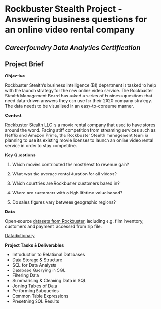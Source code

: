 # Rockbuster Stealth Project - Answering business questions for an online video rental company
## *Careerfoundry Data Analytics Certification*

## Project Brief

**Objective**

Rockbuster Stealth’s business intelligence (BI) department is tasked to help with the launch strategy for the new online video service. The Rockbuster Stealth Management Board has asked a series of business questions that need data-driven answers they can use for their 2020 company strategy. The data needs to be visualised in an easy-to-consume manner.

**Context**

Rockbuster Stealth LLC is a movie rental company that used to have stores around the world. Facing stiff competition from streaming services such as Netflix and Amazon Prime,
the Rockbuster Stealth management team is planning to use its existing movie licenses to launch an online video rental service in order to stay competitive.

**Key Questions**

1. Which movies contributed the most/least to revenue gain?

2. What was the average rental duration for all videos?
  
3. Which countries are Rockbuster customers based in?

4. Where are customers with a high lifetime value based?

5. Do sales figures vary between geographic regions?


**Data**

Open-source [datasets from Rockbuster](http://www.postgresqltutorial.com/wp-content/uploads/2019/05/dvdrental.zip), including e.g. film inventory, customers and payment, accessed from zip file.

[Datadictionary](https://drive.google.com/file/d/1hvtXE-zsAgj4Hvrp6N01VpWXVjqcVZMD/view?usp=drive_link)

**Project Tasks & Deliverables**

- Introduction to Relational Databases
- Data Storage & Structure
- SQL for Data Analysts
- Database Querying in SQL
- Filtering Data
- Summarising & Cleaning Data in SQL
- Joining Tables of Data
- Performing Subqueries
- Common Table Expressions
- Presetning SQL Results
